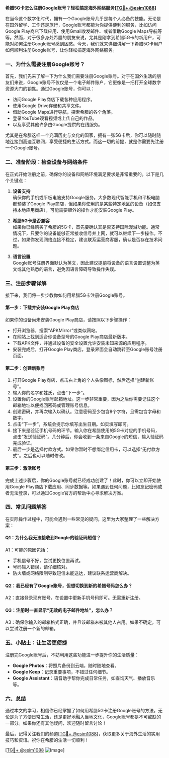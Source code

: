 **希腊5G卡怎么注册Google账号？轻松搞定海外网络服务[[TG💪+ @esim1088](https://t.me/s/esim1088)]**

在当今这个数字化时代，拥有一个Google账号几乎是每个人必备的技能。无论是在国外留学、工作还是旅行，Google账号都能为你提供便利的服务，比如访问Google Play商店下载应用、使用Gmail收发邮件、或者借助Google Maps导航等等。然而，对于很多身处希腊的朋友来说，尤其是刚拿到希腊5G卡的新用户，可能对如何注册Google账号感到困惑。今天，我们就来详细讲解一下希腊5G卡用户如何顺利注册Google账号，让你轻松搞定海外网络服务。

### **一、为什么需要注册Google账号？**

首先，我们先来了解一下为什么我们需要注册Google账号。对于在国外生活的朋友们来说，Google账号不仅仅是一个电子邮件账户，它更像是一把打开全球数字资源大门的钥匙。通过Google账号，你可以：

- 访问Google Play商店下载各种应用程序。
- 使用Google Drive存储和共享文件。
- 借助Google Maps进行导航，探索希腊的各个角落。
- 登录YouTube观看视频或上传自己的作品。
- 以及享受其他许多由Google提供的在线服务。

尤其是在希腊这样一个充满历史与文化的国家，拥有一张5G卡后，你可以随时随地连接到高速互联网，享受便捷的生活方式。而这一切的前提，就是你需要先注册一个Google账号。

### **二、准备阶段：检查设备与网络条件**

在正式开始注册之前，确保你的设备和网络环境满足要求是非常重要的。以下是几个关键点：

1. **设备支持**  
   确保你的手机或平板电脑支持Google服务。大多数现代智能手机和平板电脑都预装了Google Play商店，但如果你使用的是某些特定地区的设备（如仅支持本地应用商店），可能需要额外的操作才能安装Google Play。

2. **希腊5G卡是否兼容**  
   如果你已经购买了希腊的5G卡，首先要确认其是否支持国际漫游功能。通常情况下，只要你的设备能够正常接收信号并上网，就可以继续下一步操作。不过，如果你发现网络连接不稳定，建议联系运营商客服，确认是否存在技术问题。

3. **语言设置**  
   Google账号注册界面默认为英文，因此建议提前将设备的语言设置调整为英文或其他熟悉的语言，避免因语言障碍导致操作失误。

### **三、注册步骤详解**

接下来，我们将一步步教你如何用希腊5G卡注册Google账号。

#### **第一步：下载并安装Google Play商店**
如果你的设备尚未安装Google Play商店，请按照以下步骤操作：
- 打开浏览器，搜索“APKMirror”或类似网站。
- 在网站上找到适合你设备型号的Google Play商店最新版本。
- 下载APK文件，并通过设备的安全设置允许安装未知来源的应用程序。
- 安装完成后，打开Google Play商店，登录界面会自动跳转至Google账号注册页面。

#### **第二步：创建新账号**
1. 打开Google Play商店，点击右上角的个人头像图标，然后选择“创建新账号”。
2. 输入你的名字和姓氏，点击“下一步”。
3. 设置你的Google账号邮箱地址。这一步非常重要，因为之后你需要记住这个邮箱地址以便找回密码或管理账号信息。
4. 创建密码，并再次输入以确认。注意密码至少包含8个字符，且需包含字母和数字。
5. 点击“下一步”，系统会提示你填写出生日期。如实填写即可。
6. 接下来是验证手机号码的环节。输入你在希腊使用的5G卡对应的手机号码，点击“发送验证码”。几分钟后，你会收到一条来自Google的短信，输入验证码完成验证。
7. 最后一步是选择付款方式。如果你暂时不想绑定信用卡，可以选择“无付款方式”。之后也可以随时修改。

#### **第三步：激活账号**
完成上述步骤后，你的Google账号就已经成功创建了！此时，你可以立即开始使用Google Play商店下载应用、同步数据等。如果遇到任何问题，比如忘记密码或者无法登录，可以通过Google官方的帮助中心寻求解决方案。

### **四、常见问题解答**

在实际操作过程中，可能会遇到一些常见的疑问，这里为大家整理了一些解决方案：

#### **Q1：为什么我无法接收到Google的验证码短信？**
A1：可能的原因包括：
- 手机信号不好，尝试更换位置再试。
- 号码输入错误，请仔细核对。
- 防火墙或网络限制导致短信未能送达，建议联系运营商解决。

#### **Q2：我已经有了Google账号，但想切换到新的希腊号码怎么办？**
A2：直接登录现有账号，在设置中更新手机号码即可。无需重新注册。

#### **Q3：注册时一直显示“无效的电子邮件地址”，怎么办？**
A3：确保你输入的邮箱格式正确，并且该邮箱未被其他人占用。如果不确定，可以尝试注册一个新的邮箱。

### **五、小贴士：让生活更便捷**

注册完Google账号后，不妨利用这些功能进一步提升你的生活质量：
- **Google Photos**：将照片备份到云端，随时随地查看。
- **Google Keep**：记录重要事项，不错过任何细节。
- **Google Assistant**：语音助手帮你完成日常任务，如查询天气、播放音乐等。

### **六、总结**

通过本文的学习，相信你已经掌握了如何用希腊5G卡注册Google账号的方法。无论是为了方便日常生活，还是更好地融入当地文化，Google账号都是不可或缺的一部分。如果你还有其他疑问，欢迎随时留言讨论！

最后，记得关注我们的频道[[TG💪+ @esim1088](https://t.me/s/esim1088)]，获取更多关于海外生活的实用技巧和资讯。祝你在希腊的生活一切顺利！

[[TG💪+ @esim1088](https://t.me/s/esim1088) ![Image](https://i.postimg.cc/4NQfJmqS/Snipaste-2025-05-13-00-14-12.png)]